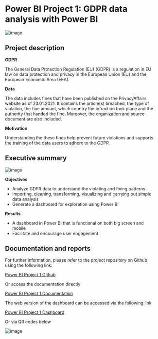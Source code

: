 # Power BI Project 1: GDPR data analysis with Power BI

![image](https://user-images.githubusercontent.com/89245616/185033246-a42430bd-2f9c-43b8-b310-b7aabbbdbe46.png)

## Project description 

**GDPR**

The General Data Protection Regulation (EU) (GDPR) is a regulation in EU law on data protection and privacy in the European Union (EU) and the European Economic Area (EEA).

**Data**

The data includes fines that have been published on the PrivacyAffairs website as of 23.01.2021. It contains the article(s) breached, the type of violation, the fine amount, which country the infraction took place and the authority that handed
the fine. Moreover, the organization and source document are also included. 

**Motivation**

Understanding the these fines help prevent future violations and supports the training of the data users to adhere to the GDPR.

## Executive summary

![image](https://user-images.githubusercontent.com/89245616/185034814-78e160f2-4f2e-446f-93b6-28772a190cc6.png)

**Objectives**
  * Analyze GDPR data to understand the violating and fining patterns
  * Importing, cleaning, transforming, visualizing and carrying out simple data analysis
  * Generate a dashboard for exploration using Power BI

**Results**
  * A dashboard in Power BI that is functional on both big screen and mobile
  * Facilitate and encourage user engagement
  
## Documentation and reports

For further information, please refer to the project repository on Github using the following link:

[Power BI Project 1 Github](https://github.com/ChinhMaiGit/Project-PowerBI-1)

Or access the documentation directly

[Power BI Project 1 Documentation](/pdf/project1.pdf)

The web version of the dashboard can be accessed via the following link

[Power BI Project 1 Dashboard](https://app.powerbi.com/view?r=eyJrIjoiYzc0MWNmNzctYzE0MC00ZDJjLTgxNTMtZWExOTM5ZGJiODIwIiwidCI6IjI2ZjI5ZGM4LTVhMzktNGJmNi1hOGE5LTE2YjhjZThhZTIyOCJ9&pageName=ReportSection00643c12c69d57c107db)

Or via QR codes below

![image](https://user-images.githubusercontent.com/89245616/185034718-7f901c69-9233-4eec-8f93-20649749fdc4.png)

